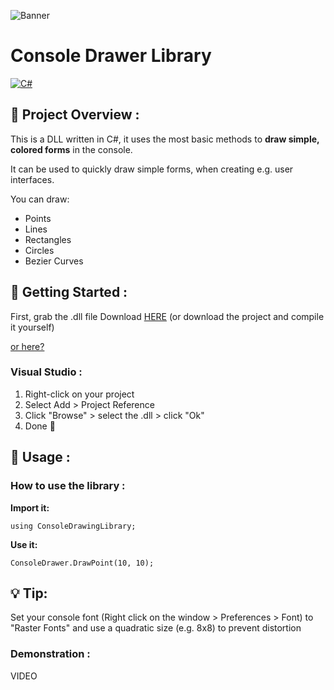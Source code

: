 ![Banner](https://user-images.githubusercontent.com/47181191/218121404-1d86b636-49a9-414f-81c7-7885038e15ba.png)


# Console Drawer Library

 [![C#](https://img.shields.io/badge/Language-C%23-blue?style=for-the-badge&logo=.net)](https://en.wikipedia.org/wiki/C_Sharp_(programming_language)) 

## :open_book: Project Overview :

This is a DLL written in C#, it uses the most basic methods to **draw simple, colored forms** in the console.

It can be used to quickly draw simple forms, when creating e.g. user interfaces.

You can draw:

 - Points
 - Lines
 - Rectangles
 - Circles
 - Bezier Curves

## 🚀 Getting Started :

First, grab the .dll file <a data-permalink-href="https://github.com/alexander1220/ConsoleDrawingLibrary/blob/master/ConsoleDrawingLibrary/bin/Release/ConsoleDrawingLibrary.dll">Download</a> [HERE](/alexander1220/ConsoleDrawingLibrary/raw/master/ConsoleDrawingLibrary/bin/Release/ConsoleDrawingLibrary.dll) (or download the project and compile it yourself)

<a href="/alexander1220/ConsoleDrawingLibrary/raw/0497586c4e035ae1a0813e7b7bee711db2d22d3e/ConsoleDrawingLibrary/bin/Release/ConsoleDrawingLibrary.dll"> or here?</a>

### Visual Studio :

1. Right-click on your project
2. Select Add > Project Reference
3. Click "Browse" > select the .dll > click "Ok"
3. Done 🎉

## 🧪 Usage :

### How to use the library :

**Import it:**

    using ConsoleDrawingLibrary;

**Use it:**

    ConsoleDrawer.DrawPoint(10, 10);


## 💡 Tip:

Set your console font (Right click on the window > Preferences > Font) to "Raster Fonts" and use a quadratic size (e.g. 8x8) to prevent distortion

### Demonstration :

VIDEO
